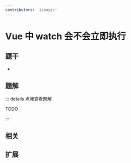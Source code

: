```yaml
---
contributors: 'isboyjc'
---
```


# Vue 中 watch 会不会立即执行


## 题干

- 



## 题解

::: details 点我查看题解

  TODO

:::



## 相关



## 扩展
